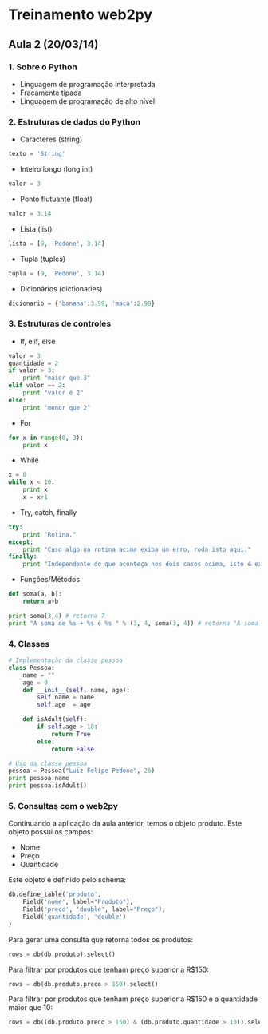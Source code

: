 # Treinamento web2py

## Aula 2 (20/03/14)

### 1. Sobre o Python

- Linguagem de programação interpretada
- Fracamente tipada
- Linguagem de programação de alto nível

###	2. Estruturas de dados do Python

-	Caracteres (string)

``` python
texto = 'String'
```

-	Inteiro longo (long int)

``` python
valor = 3
```

-	Ponto flutuante (float)

``` python
valor = 3.14
```

-	Lista (list)

``` python
lista = [9, 'Pedone', 3.14]
```

-	Tupla (tuples)

``` python
tupla = (9, 'Pedone', 3.14)
```

-	Dicionários (dictionaries)

``` python
dicionario = {'banana':3.99, 'maca':2.99}
```

### 3. Estruturas de controles

- If, elif, else

``` python
valor = 3
quantidade = 2
if valor > 3:
	print "maior que 3"
elif valor == 2:
	print "valor é 2"
else:
	print "menor que 2"
```

- For

```python
for x in range(0, 3):
    print x
```

- While

```python
x = 0
while x < 10:
	print x
	x = x+1
```

- Try, catch, finally

``` python
try:
	print "Rotina."
except:
	print "Caso algo na rotina acima exiba um erro, roda isto aqui."
finally:
	print "Independente do que aconteça nos dois casos acima, isto é executado."
```

- Funções/Métodos

```python
def soma(a, b):
	return a+b

print soma(3,4) # retorna 7
print "A soma de %s + %s é %s " % (3, 4, soma(3, 4)) # retorna "A soma de 3 + 4 é 7"
```

### 4. Classes

```python
# Implementação da classe pessoa
class Pessoa:
	name = ""
	age = 0
	def __init__(self, name, age):
		self.name = name
		self.age  = age

	def isAdult(self):
		if self.age > 18:
			return True
		else:
			return False

# Uso da classe pessoa
pessoa = Pessoa("Luiz Felipe Pedone", 26)
print pessoa.name
print pessoa.isAdult()
```

### 5. Consultas com o web2py

Continuando a aplicação da aula anterior, temos o objeto produto. Este objeto possui os campos:

- Nome
- Preço
- Quantidade

Este objeto é definido pelo schema:

``` python
db.define_table('produto',
    Field('nome', label="Produto"),
    Field('preco', 'double', label="Preço"),
    Field('quantidade', 'double')
)
```

Para gerar uma consulta que retorna todos os produtos:

``` python
rows = db(db.produto).select()
```

Para filtrar por produtos que tenham preço superior a R$150:

``` python
rows = db(db.produto.preco > 150).select()
```

Para filtrar por produtos que tenham preço superior a R$150 e a quantidade maior que 10:
``` python
rows = db((db.produto.preco > 150) & (db.produto.quantidade > 10)).select()
```